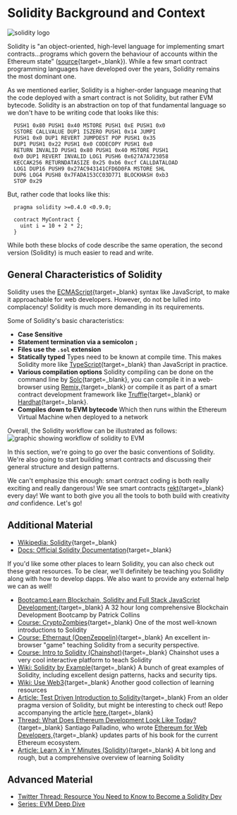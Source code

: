   Solidity Background and Context
===============================

  ![solidity logo](../../../img/S03/solidity-logo-2.png)

 Solidity is "an object-oriented, high-level language for implementing smart contracts...programs which govern the behaviour of accounts within the Ethereum state” ([source](https://docs.soliditylang.org/en/latest/){target=_blank}). While a few smart contract programming languages have developed over the years, Solidity remains the most dominant one.

 As we mentioned earlier, Solidity is a higher-order language meaning that the code deployed with a smart contract is not Solidity, but rather EVM bytecode. Solidity is an abstraction on top of that fundamental language so we don't have to be writing code that looks like this: 
```
  PUSH1 0x80 PUSH1 0x40 MSTORE PUSH1 0xE PUSH1 0x0   
  SSTORE CALLVALUE DUP1 ISZERO PUSH1 0x14 JUMPI   
  PUSH1 0x0 DUP1 REVERT JUMPDEST POP PUSH1 0x35   
  DUP1 PUSH1 0x22 PUSH1 0x0 CODECOPY PUSH1 0x0   
  RETURN INVALID PUSH1 0x80 PUSH1 0x40 MSTORE PUSH1   
  0x0 DUP1 REVERT INVALID LOG1 PUSH6 0x627A7A723058   
  KECCAK256 RETURNDATASIZE 0x25 0xb6 0xcf CALLDATALOAD   
  LOG1 DUP16 PUSH9 0x27AC943141CFD6D0FA MSTORE SHL   
  DUP6 LOG4 PUSH8 0x7FADA153CC03D771 BLOCKHASH 0xb3   
  STOP 0x29    
```
 But, rather code that looks like this: 
```
  pragma solidity >=0.4.0 <0.9.0;  
  
  contract MyContract {      
    uint i = 10 + 2 * 2;  
  }    
```
 While both these blocks of code describe the same operation, the second version (Solidity) is much easier to read and write. 

 General Characteristics of Solidity
-----------------------------------

 Solidity uses the [ECMAScript](https://en.wikipedia.org/wiki/ECMAScript){target=_blank} syntax like JavaScript, to make it approachable for web developers. However, do not be lulled into complacency! Solidity is much more demanding in its requirements.

 Some of Solidity's basic characteristics: 
* **Case Sensitive**
* **Statement termination via a semicolon `;`**
* **Files use the `.sol` extension**
* **Statically typed** Types need to be known at compile time. This makes Solidity more like [TypeScript](https://en.wikipedia.org/wiki/TypeScript){target=_blank} than JavaScript in practice.
* **Various compilation options** Solidity compiling can be done on the command line by [Solc](https://docs.soliditylang.org/en/latest/installing-solidity.html){target=_blank}, you can compile it in a web-browser using [Remix,](http://remix.ethereum.org/){target=_blank} or compile it as part of a smart contract development framework like [Truffle](https://www.trufflesuite.com/){target=_blank} or [Hardhat](https://www.hardhat.org){target=_blank}.
* **Compiles down to EVM bytecode** Which then runs within the Ethereum Virtual Machine when deployed to a network

 Overall, the Solidity workflow can be illustrated as follows: ![graphic showing workflow of solidity to EVM](../../../img/S03/solidity-workflow.png)

 

 In this section, we're going to go over the basic conventions of Solidity. We're also going to start building smart contracts and discussing their general structure and design patterns.

 We can't emphasize this enough: smart contract coding is both really exciting and really dangerous! We see smart contracts [rekt](https://rekt.news/){target=_blank} every day! We want to both give you all the tools to both build with creativity *and* confidence. Let's go!

 Additional Material
-------------------

 * [Wikipedia: Solidity](https://en.wikipedia.org/wiki/Solidity){target=_blank}
* [Docs: Official Solidity Documentation](https://docs.soliditylang.org/en/latest/){target=_blank}

 If you'd like some other places to learn Solidity, you can also check out these great resources. To be clear, we'll definitely be teaching you Solidity along with how to develop dapps. We also want to provide any external help we can as well!
 
* [Bootcamp:Learn Blockchain, Solidity and Full Stack JavaScript Development:](https://www.freecodecamp.org/news/learn-blockchain-solidity-full-stack-javascript-development/){target=_blank} A 32 hour long comprehensive Blockchain Development Bootcamp by Patrick Collins
* [Course: CryptoZombies](https://cryptozombies.io/){target=_blank} One of the most well-known introductions to Solidity
* [Course: Ethernaut (OpenZeppelin)](https://ethernaut.openzeppelin.com/){target=_blank} An excellent in-browser "game" teaching Solidity from a security perspective.
* [Course: Intro to Solidity (Chainshot)](https://www.chainshot.com/learn/solidity){target=_blank} Chainshot uses a very cool interactive platform to teach Solidity
* [Wiki: Solidity by Example](https://www.solidity-by-example.org){target=_blank} A bunch of great examples of Solidity, including excellent design patterns, hacks and security tips.
* [Wiki: Use Web3](https://useweb3.xyz/){target=_blank} Another good collection of learning resources
* [Article: Test Driven Introduction to Solidity](https://michalzalecki.com/ethereum-test-driven-introduction-to-solidity/){target=_blank} From an older pragma version of Solidity, but might be interesting to check out! Repo accompanying the article [here.](https://github.com/MichalZalecki/tdd-solidity-intro){target=_blank}
* [Thread: What Does Ethereum Development Look Like Today?](https://twitter.com/smpalladino/status/1421901085279756300){target=_blank} Santiago Palladino, who wrote [Ethereum for Web Developers,](https://www.apress.com/gp/book/9781484252772){target=_blank} updates parts of his book for the current Ethereum ecosystem.
* [Article: Learn X in Y Minutes (Solidity)](https://learnxinyminutes.com/docs/solidity/){target=_blank} A bit long and rough, but a comprehensive overview of learning Solidity

Advanced Material
-------------------
* [Twitter Thread: Resource You Need to Know to Become a Solidity Dev ](https://twitter.com/bensparks_/status/1513238520575537162)
* [Series: EVM Deep Dive](https://noxx.substack.com/p/evm-deep-dives-the-path-to-shadowy)
